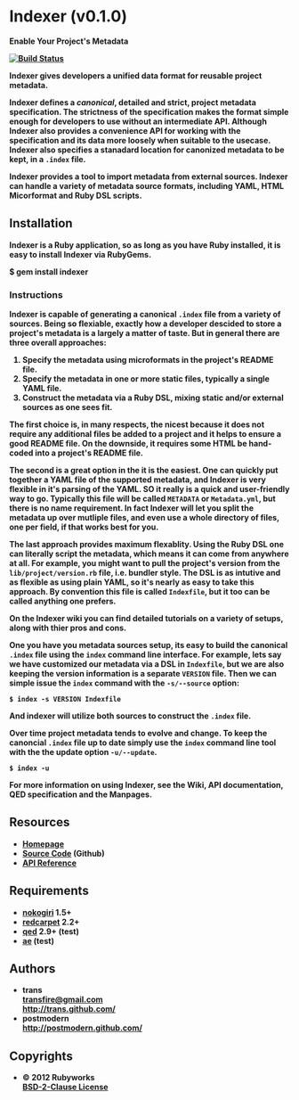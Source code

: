 # <span class="ititle">Indexer</span> (v<span class="iversion">0.1.0</span>)

<b class="isummary">Enable Your Project's Metadata<b>

[![Build Status](https://secure.travis-ci.org/rubyworks/indexer.png)](http://travis-ci.org/rubyworks/indexer)

<p class="idescription">Indexer gives developers a unified data format for reusable project metadata.</p>

Indexer defines a *canonical*, detailed and strict, project <span class="icategory">metadata</span> specification.
The strictness of the specification makes the format simple enough for developers to use without an intermediate API.
Although Indexer also provides a convenience API for working with the specification and its data 
more loosely when suitable to the usecase. Indexer also specifies a stanadard location for canonized
metadata to be kept, in a `.index` file.

Indexer provides a tool to import metadata from external sources. Indexer can handle a variety of metadata
source formats, including YAML, HTML Micorformat and Ruby DSL scripts.


## Installation

Indexer is a Ruby application, so as long as you have Ruby installed, it is easy to install Indexer via RubyGems.

  $ gem install indexer


### Instructions

Indexer is capable of generating a canonical `.index` file from a variety of sources. Being so flexiable, exactly
how a developer descided to store a project's metadata is a largely a matter of taste. But in general there are
three overall approaches:

1. Specify the metadata using microformats in the project's README file.
2. Specify the metadata in one or more static files, typically a single YAML file.
3. Construct the metadata via a Ruby DSL, mixing static and/or external sources as one sees fit.

The first choice is, in many respects, the nicest because it does not require any additional files be added
to a project and it helps to ensure a good README file. On the downside, it requires some HTML be hand-coded
into a project's README file.

The second is a great option in the it is the easiest. One can quickly put together a YAML file of the 
supported metadata, and Indexer is very flexible in it's parsing of the YAML. SO it really is a quick and
user-friendly way to go. Typically this file will be called `METADATA` or `Metadata.yml`, but there is
no name requirement. In fact Indexer will let you split the metadata up over mutliple files, and even
use a whole directory of files, one per field, if that works best for you.

The last approach provides maximum flexablity. Using the Ruby DSL one can literally script the metadata,
which means it can come from anywhere at all. For example, you might want to pull the project's version
from the `lib/project/version.rb` file, i.e. bundler style. The DSL is as intutive and as flexible as 
using plain YAML, so it's nearly as easy to take this approach. By convention this file is called `Indexfile`,
but it too can be called anything one prefers.

On the Indexer wiki you can find detailed tutorials on a variety of setups, along with thier pros and cons.

One you have you metadata sources setup, its easy to build the canonical `.index` file using the `index` 
command line interface. For example, lets say we have customized our metadata via a DSL in `Indexfile`,
but we are also keeping the version information is a separate `VERSION` file. Then we can simple issue
the `index` command with the `-s/--source` option:

    $ index -s VERSION Indexfile 

And indexer will utilize both sources to construct the `.index` file.

Over time project metadata tends to evolve and change. To keep the canoncial `.index` file up to date simply
use the `index` command line tool with the the update option `-u/--update`.

    $ index -u

For more information on using Indexer, see the Wiki, API documentation, QED specification and the Manpages.


## Resources

<ul>
<li><a class="iresource" href="http://rubyworks.github.com/indexer" name="home">Homepage</a></li>
<li><a class="iresource" href="http://github.com/rubyworks/indexer" name="code">Source Code</a> (Github)</li>
<li><a class="iresource" href="http://rubydoc.info/gems/indexer/frames" name="docs">API Reference</a></li>
</ul>


## Requirements

<ul>
<li class="irequirement">
  <a class="name" href="http://nokogiri.org/">nokogiri</a> <span class="version">1.5+</span></span>
</li>
<li class="irequirement">
  <a class="name" href="https://github.com/vmg/redcarpet">redcarpet</a> <span class="version">2.2+</span></span>
</li>
<li class="irequirement">
  <a class="name" href="http://rubyworks.github.com/qed/">qed</a> <span class="version">2.9+</span> <span class="groups">(test)</span>
</li>
<li class="irequirement">
  <a class="name" href="http://rubyworks.github.com/ae/">ae</a> <span class="version"></span> <span class="groups">(test)</span>
</li>
</ul>

## Authors

<ul>
<li class="vcard iauthor">
  <div class="nickname">trans</div>
  <div><a class="email" href="mailto:transfire@gmail.com">transfire@gmail.com</a></div>
  <div><a class="url" href="http://trans.gihub.com/">http://trans.github.com/</a></div>
</li>
<li class="vcard iauthor">
  <div class="nickname">postmodern</div>
  <div><a class="url" href="http://postmodern.github.com/">http://postmodern.github.com/</a></div>
</li>
</ul>

## Copyrights

<ul>
<li class="icopyright">
  &copy; <span class="year">2012</span> <span class="holder">Rubyworks</span>
  <div class="license">
    <a href="http://www.spdx.org/licenses/BSD-2-Clause" rel="license">BSD-2-Clause License</a>
  </div>
</li>
<ul>


